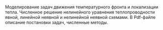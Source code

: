 Моделирование задач движения температурного фронта и локализации тепла. Численное решение нелинейного уравнения теплопроводности явной, линейной неявной и нелинейной неявной схемами. В Pdf-файле описание постановки задач, численные методы.
